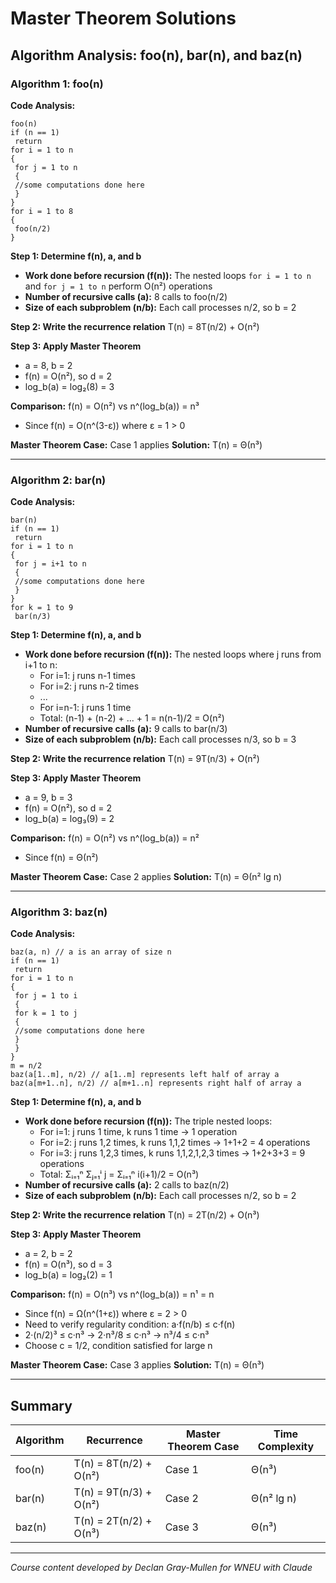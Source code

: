 # Master Theorem Solutions

## Algorithm Analysis: foo(n), bar(n), and baz(n)

### Algorithm 1: foo(n)

**Code Analysis:**
```
foo(n)
if (n == 1)
 return
for i = 1 to n
{
 for j = 1 to n
 {
 //some computations done here
 }
}
for i = 1 to 8
{
 foo(n/2)
}
```

**Step 1: Determine f(n), a, and b**
- **Work done before recursion (f(n)):** The nested loops `for i = 1 to n` and `for j = 1 to n` perform O(n²) operations
- **Number of recursive calls (a):** 8 calls to foo(n/2)
- **Size of each subproblem (n/b):** Each call processes n/2, so b = 2

**Step 2: Write the recurrence relation**
T(n) = 8T(n/2) + O(n²)

**Step 3: Apply Master Theorem**
- a = 8, b = 2
- f(n) = O(n²), so d = 2
- log_b(a) = log₂(8) = 3

**Comparison:** f(n) = O(n²) vs n^(log_b(a)) = n³
- Since f(n) = O(n^(3-ε)) where ε = 1 > 0

**Master Theorem Case:** Case 1 applies
**Solution:** T(n) = Θ(n³)

---

### Algorithm 2: bar(n)

**Code Analysis:**
```
bar(n)
if (n == 1)
 return
for i = 1 to n
{
 for j = i+1 to n
 {
 //some computations done here
 }
}
for k = 1 to 9
 bar(n/3)
```

**Step 1: Determine f(n), a, and b**
- **Work done before recursion (f(n)):** The nested loops where j runs from i+1 to n:
  - For i=1: j runs n-1 times
  - For i=2: j runs n-2 times
  - ...
  - For i=n-1: j runs 1 time
  - Total: (n-1) + (n-2) + ... + 1 = n(n-1)/2 = O(n²)
- **Number of recursive calls (a):** 9 calls to bar(n/3)
- **Size of each subproblem (n/b):** Each call processes n/3, so b = 3

**Step 2: Write the recurrence relation**
T(n) = 9T(n/3) + O(n²)

**Step 3: Apply Master Theorem**
- a = 9, b = 3
- f(n) = O(n²), so d = 2
- log_b(a) = log₃(9) = 2

**Comparison:** f(n) = O(n²) vs n^(log_b(a)) = n²
- Since f(n) = Θ(n²)

**Master Theorem Case:** Case 2 applies
**Solution:** T(n) = Θ(n² lg n)

---

### Algorithm 3: baz(n)

**Code Analysis:**
```
baz(a, n) // a is an array of size n
if (n == 1)
 return
for i = 1 to n
{
 for j = 1 to i
 {
 for k = 1 to j
 {
 //some computations done here
 }
 }
}
m = n/2
baz(a[1..m], n/2) // a[1..m] represents left half of array a
baz(a[m+1..n], n/2) // a[m+1..n] represents right half of array a
```

**Step 1: Determine f(n), a, and b**
- **Work done before recursion (f(n)):** The triple nested loops:
  - For i=1: j runs 1 time, k runs 1 time → 1 operation
  - For i=2: j runs 1,2 times, k runs 1,1,2 times → 1+1+2 = 4 operations
  - For i=3: j runs 1,2,3 times, k runs 1,1,2,1,2,3 times → 1+2+3+3 = 9 operations
  - Total: Σᵢ₌₁ⁿ Σⱼ₌₁ⁱ j = Σᵢ₌₁ⁿ i(i+1)/2 = O(n³)
- **Number of recursive calls (a):** 2 calls to baz(n/2)
- **Size of each subproblem (n/b):** Each call processes n/2, so b = 2

**Step 2: Write the recurrence relation**
T(n) = 2T(n/2) + O(n³)

**Step 3: Apply Master Theorem**
- a = 2, b = 2
- f(n) = O(n³), so d = 3
- log_b(a) = log₂(2) = 1

**Comparison:** f(n) = O(n³) vs n^(log_b(a)) = n¹ = n
- Since f(n) = Ω(n^(1+ε)) where ε = 2 > 0
- Need to verify regularity condition: a·f(n/b) ≤ c·f(n)
- 2·(n/2)³ ≤ c·n³ → 2·n³/8 ≤ c·n³ → n³/4 ≤ c·n³
- Choose c = 1/2, condition satisfied for large n

**Master Theorem Case:** Case 3 applies
**Solution:** T(n) = Θ(n³)

---

## Summary

| Algorithm | Recurrence | Master Theorem Case | Time Complexity |
|-----------|------------|-------------------|-----------------|
| foo(n) | T(n) = 8T(n/2) + O(n²) | Case 1 | Θ(n³) |
| bar(n) | T(n) = 9T(n/3) + O(n²) | Case 2 | Θ(n² lg n) |
| baz(n) | T(n) = 2T(n/2) + O(n³) | Case 3 | Θ(n³) |

---

_Course content developed by Declan Gray-Mullen for WNEU with Claude_